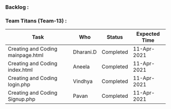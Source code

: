 ### **Backlog** :

### **Team Titans (Team-13)** :

| Task                                  | Who             | Status            | Expected Time  | 
| ------------------------------------- | --------------- | ----------------- | -------------- |
| Creating and Coding mainpage.html     | Dharani.D       | Completed         | 11-Apr-2021    |
| Creating and Coding index.html        | Aneela          | Completed         | 11-Apr-2021    |
| Creating and Coding login.php         | Vindhya         | Completed         | 11-Apr-2021    |
| Creating and Coding Signup.php        | Pavan           | Completed         | 11-Apr-2021    |

